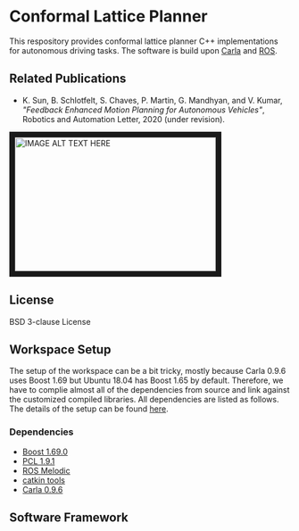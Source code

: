 # Conformal Lattice Planner

This respository provides conformal lattice planner C++ implementations for autonomous driving tasks. The software is build upon [Carla](http://carla.org/) and [ROS](https://www.ros.org/).

## Related Publications

* K. Sun, B. Schlotfelt, S. Chaves, P. Martin, G. Mandhyan, and V. Kumar, _"Feedback Enhanced Motion Planning for Autonomous Vehicles"_, Robotics and Automation Letter, 2020 (under revision).

<a href="http://www.youtube.com/watch?feature=player_embedded&v=TxMY1dvHFog
" target="_blank"><img src="http://img.youtube.com/vi/TxMY1dvHFog/0.jpg"
alt="IMAGE ALT TEXT HERE" width="360" height="240" border="10" /></a>

## License

BSD 3-clause License

## Workspace Setup

The setup of the workspace can be a bit tricky, mostly because Carla 0.9.6 uses Boost 1.69 but Ubuntu 18.04 has Boost 1.65 by default. Therefore, we have to complie almost all of the dependencies from source and link against the customized compiled libraries. All dependencies are listed as follows. The details of the setup can be found [here](scripts/workspace_setup.md).

### Dependencies
* [Boost 1.69.0](https://www.boost.org/doc/libs/1_69_0/)
* [PCL 1.9.1](https://github.com/PointCloudLibrary/pcl/releases/tag/pcl-1.9.1)
* [ROS Melodic](http://wiki.ros.org/melodic)
* [catkin tools](https://catkin-tools.readthedocs.io/en/latest/)
* [Carla 0.9.6](https://carla.org/2019/07/12/release-0.9.6/)

## Software Framework

